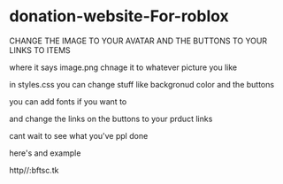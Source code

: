# donation-website-For-roblox
CHANGE THE IMAGE TO YOUR AVATAR AND THE BUTTONS TO YOUR LINKS TO ITEMS


where it says image.png chnage it to whatever picture you like


in styles.css you can change stuff like backgronud color and the buttons

you can add fonts if you want to


and change the links on the buttons to your prduct links


cant wait to see what you've ppl done


here's and example

http//:bftsc.tk
